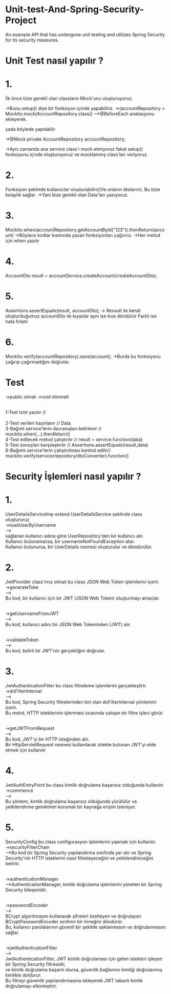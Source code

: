# Unit-test-And-Spring-Security-Project
An example API that has undergone unit testing and utilizes Spring Security for its security measures.   


# Unit Test nasıl yapılır ?
# 1.
İlk önce bize gerekli olan classların Mock'unu oluşturuyoruz.

->Bunu setup() diye bir fonksiyon içinde yapabiliriz.
->(accountRepository = Mockito.mock(AccountRepository.class))
-->@BeforeEach anatasyonu ekleyerek.

yada  böylede yapılabilir

->@Mock
  private AccountRepository accountRepository;

->Aynı zamanda ana service class'ı mock etmiyoruz fakat
setup() fonksiyonu içinde oluşturuyoruz ve mocklanmış class'ları veriyoruz.


# 2.
Fonksiyon şeklinde kullanıcılar oluşturabiliriz(Ve onların dtolarını).
Bu bize kolaylık sağlar.
->Yani bize gerekli olan Data'ları yazıyoruz.

# 3.
Mockito.when(accountRepository.getAccountById("123")).thenReturn(account)
->Böylece kodlar kısmında yazan fonksiyonları çağırırız.
->Her metod için when yazılır

# 4.
AccountDto result = accountService.createAccount(createAccountDto);

# 5.
Assertions.assertEquals(result, accountDto);
-> Ressult ile kendi oluşturduğumuz accountDto ile kıyaslar aynı ise true döndürür
	Farklı ise hata fırlatır

# 6.
Mockito.verify(accountRepository).save(account);
->Burda bu fonksiyonu çağırıp çağırmadığını doğrular.


# Test
->public olmalı
->void dönmeli


<br>1-Test ismi yazılır        //<br>
<br>2-Test verileri hazırlanır       // Data
<br>3-Bağmlı service'lerin davranışları belirlenir  // mockito.when(...).thenReturn()
<br>4-Test edilecek metod çalıştırılır		// result = service.function(data)
<br>5-Test sonuçları karşılaştırılır		// Assertions.assertEquals(result,data)
<br>6-Bağımlı service'lerin çalıştırılması kontrol edilir// mockito.verify(service/repository/dtoConverter).function()

# Security İşlemleri nasıl yapılır ?

# 1.
UserDetailsServiceImp extend UserDetailsService şeklinde class oluştururuz
<br>->loadUserByUsername
<br>--><br>sağlanan kullanıcı adına göre UserRepository'den bir kullanıcı alır.
   <br>Kullanıcı bulunamazsa, bir usernameNotFoundException atar.
   <br>Kullanıcı bulunursa, bir UserDetails nesnesi oluşturulur ve döndürülür.

# 2.
JwtProvider class'ımız olmalı bu class JSON Web Token işlemlerini içerir.
<br>->generateToke
<br>--><br>Bu kod, bir kullanıcı için bir JWT (JSON Web Token) oluşturmayı amaçlar.

<br>->getUsernameFromJWT
<br>--><br>Bu kod, kullanıcı adını bir JSON Web Tokeninden (JWT) alır.

<br>->validateToken
<br>--><br>Bu kod, belirli bir JWT'nin gerçekliğini doğrular.

# 3.
JwtAuthenticationFilter bu class filtreleme işlemlerini gerçekleştirir.
<br>->doFilterInternal
<br>--><br>Bu kod, Spring Security filtrelerinden biri olan doFilterInternal yöntemini içerir.
   <br>Bu metot, HTTP isteklerinin işlenmesi sırasında çalışan bir filtre işlevi görür.

<br>->getJWTFromRequest
<br>--><br>Bu kod, JWT'yi bir HTTP isteğinden alır.
   <br>Bir HttpServletRequest nesnesi kullanılarak istekte bulunan JWT'yi elde etmek için kullanılır

# 4.
JwtAuthEntryPoint bu class kimlik doğrulama başarısız olduğunda kullanılır.
<br>->commence
<br>--><br>Bu yöntem, kimlik doğrulama başarısız olduğunda yürütülür ve
   <br>yetkilendirme gerektiren korumalı bir kaynağa erişim isteniyor.	

# 5.
SecurityConfig bu class configurasyon işlemlerini yapmak için kullanılır.
<br>->securityFilterChain
<br>-->Bu kod bir Spring Security yapılandırma sınıfında yer alır ve 
Spring Security'nin HTTP isteklerini nasıl filtreleyeceğini ve yetkilendireceğini belirtir. 
 
<br>->authenticationManager
<br>-->AuthenticationManager, kimlik doğrulama işlemlerini yöneten bir Spring Security bileşenidir.

<br>->passwordEncoder
<br>--><br>BCrypt algoritmasını kullanarak şifreleri özetleyen ve doğrulayan BCryptPasswordEncoder sınıfının bir örneğini döndürür.
   <br>Bu, kullanıcı parolalarının güvenli bir şekilde saklanmasını ve doğrulanmasını sağlar.

<br>->jwtAuthenticationFilter
<br>--><br>JwtAuthenticationFilter, JWT kimlik doğrulaması için gelen istekleri işleyen bir Spring Security filtresidir,
   <br>ve kimlik doğrulama başarılı olursa, güvenlik bağlamını kimliği doğrulanmış kimlikle doldurur.
   <br>Bu filtreyi güvenlik yapılandırmasına ekleyerek JWT tabanlı kimlik doğrulamayı etkinleştirir.
